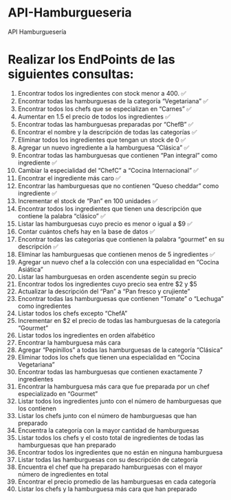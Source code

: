 # API-Hamburgueseria

API Hamburguesería

# Realizar los EndPoints de las siguientes consultas:

1. Encontrar todos los ingredientes con stock menor a 400. ✅
2. Encontrar todas las hamburguesas de la categoría “Vegetariana” ✅
3. Encontrar todos los chefs que se especializan en “Carnes” ✅
4. Aumentar en 1.5 el precio de todos los ingredientes ✅
5. Encontrar todas las hamburguesas preparadas por “ChefB” ✅
6. Encontrar el nombre y la descripción de todas las categorías ✅
7. Eliminar todos los ingredientes que tengan un stock de 0 ✅
8. Agregar un nuevo ingrediente a la hamburguesa “Clásica” ✅
9. Encontrar todas las hamburguesas que contienen “Pan integral” como ingrediente ✅
10. Cambiar la especialidad del “ChefC” a “Cocina Internacional” ✅
11. Encontrar el ingrediente más caro ✅
12. Encontrar las hamburguesas que no contienen “Queso cheddar” como ingrediente ✅
13. Incrementar el stock de “Pan” en 100 unidades ✅
14. Encontrar todos los ingredientes que tienen una descripción que contiene la palabra “clásico” ✅
15. Listar las hamburguesas cuyo precio es menor o igual a $9 ✅
16. Contar cuántos chefs hay en la base de datos ✅
17. Encontrar todas las categorías que contienen la palabra “gourmet” en su descripción ✅
18. Eliminar las hamburguesas que contienen menos de 5 ingredientes ✅
19. Agregar un nuevo chef a la colección con una especialidad en “Cocina Asiática”
20. Listar las hamburguesas en orden ascendente según su precio
21. Encontrar todos los ingredientes cuyo precio sea entre $2 y $5
22. Actualizar la descripción del “Pan” a “Pan fresco y crujiente”
23. Encontrar todas las hamburguesas que contienen “Tomate” o “Lechuga” como ingredientes
24. Listar todos los chefs excepto “ChefA”
25. Incrementar en $2 el precio de todas las hamburguesas de la categoría “Gourmet”
26. Listar todos los ingredientes en orden alfabético
27. Encontrar la hamburguesa más cara
28. Agregar “Pepinillos” a todas las hamburguesas de la categoría “Clásica”
29. Eliminar todos los chefs que tienen una especialidad en “Cocina Vegetariana”
30. Encontrar todas las hamburguesas que contienen exactamente 7 ingredientes
31. Encontrar la hamburguesa más cara que fue preparada por un chef especializado en “Gourmet”
32. Listar todos los ingredientes junto con el número de hamburguesas que los contienen
33. Listar los chefs junto con el número de hamburguesas que han preparado
34. Encuentra la categoría con la mayor cantidad de hamburguesas
35. Listar todos los chefs y el costo total de ingredientes de todas las hamburguesas que han preparado
36. Encontrar todos los ingredientes que no están en ninguna hamburguesa
37. Listar todas las hamburguesas con su descripción de categoría
38. Encuentra el chef que ha preparado hamburguesas con el mayor número de ingredientes en total
39. Encontrar el precio promedio de las hamburguesas en cada categoría
40. Listar los chefs y la hamburguesa más cara que han preparado
